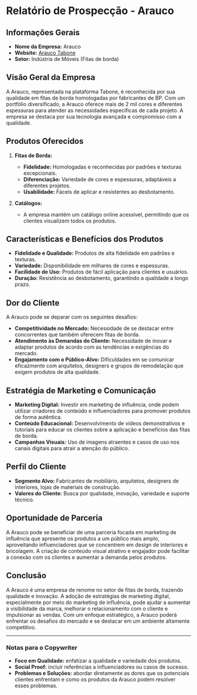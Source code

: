 # Relatório de Prospecção - Arauco

## Informações Gerais
- **Nome da Empresa:** Arauco
- **Website:** [Arauco Tabone](http://www.tabone.com.br/arauco)
- **Setor:** Indústria de Móveis (Fitas de borda)
  
## Visão Geral da Empresa
A Arauco, representada na plataforma Tabone, é reconhecida por sua qualidade em fitas de borda homologadas por fabricantes de BP. Com um portfólio diversificado, a Arauco oferece mais de 2 mil cores e diferentes espessuras para atender as necessidades específicas de cada projeto. A empresa se destaca por sua tecnologia avançada e compromisso com a qualidade.

## Produtos Oferecidos
1. **Fitas de Borda:**
   - **Fidelidade:** Homologadas e reconhecidas por padrões e texturas excepcionais.
   - **Diferenciação:** Variedade de cores e espessuras, adaptáveis a diferentes projetos.
   - **Usabilidade:** Fáceis de aplicar e resistentes ao desbotamento.
  
2. **Catálogos:**
   - A empresa mantém um catálogo online acessível, permitindo que os clientes visualizem todos os produtos.

## Características e Benefícios dos Produtos
- **Fidelidade e Qualidade:** Produtos de alta fidelidade em padrões e texturas.
- **Variedade:** Disponibilidade em milhares de cores e espessuras.
- **Facilidade de Uso:** Produtos de fácil aplicação para clientes e usuários.
- **Duração:** Resistência ao desbotamento, garantindo a qualidade a longo prazo.

## Dor do Cliente
A Arauco pode se deparar com os seguintes desafios:
- **Competitividade no Mercado:** Necessidade de se destacar entre concorrentes que também oferecem fitas de borda.
- **Atendimento às Demandas do Cliente:** Necessidade de inovar e adaptar produtos de acordo com as tendências e exigências do mercado.
- **Engajamento com o Público-Alvo:** Dificuldades em se comunicar eficazmente com arquitetos, designers e grupos de remodelação que exigem produtos de alta qualidade.

## Estratégia de Marketing e Comunicação
- **Marketing Digital:** Investir em marketing de influência, onde podem utilizar criadores de conteúdo e influenciadores para promover produtos de forma autêntica.
- **Conteúdo Educacional:** Desenvolvimento de vídeos demonstrativos e tutoriais para educar os clientes sobre a aplicação e benefícios das fitas de borda.
- **Campanhas Visuais:** Uso de imagens atraentes e casos de uso nos canais digitais para atrair a atenção do público.

## Perfil do Cliente
- **Segmento Alvo:** Fabricantes de mobiliário, arquitetos, designers de interiores, lojas de materiais de construção.
- **Valores do Cliente:** Busca por qualidade, inovação, variedade e suporte técnico.

## Oportunidade de Parceria
A Arauco pode se beneficiar de uma parceria focada em marketing de influência que apresente os produtos a um público mais amplo, aproveitando influenciadores que se concentrem em design de interiores e bricolagem. A criação de conteúdo visual atrativo e engajador pode facilitar a conexão com os clientes e aumentar a demanda pelos produtos.

## Conclusão
A Arauco é uma empresa de renome no setor de fitas de borda, trazendo qualidade e inovação. A adoção de estratégias de marketing digital, especialmente por meio do marketing de influência, pode ajudar a aumentar a visibilidade da marca, melhorar o relacionamento com o cliente e impulsionar as vendas. Com um enfoque estratégico, a Arauco poderá enfrentar os desafios do mercado e se destacar em um ambiente altamente competitivo.

---

### Notas para o Copywriter
- **Foco em Qualidade:** enfatizar a qualidade e variedade dos produtos.
- **Social Proof:** incluir referências a influenciadores ou casos de sucesso.
- **Problemas e Soluções:** abordar diretamente as dores que os potenciais clientes enfrentam e como os produtos da Arauco podem resolver esses problemas.